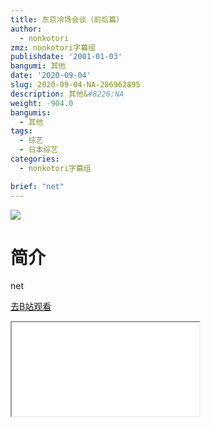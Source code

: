```yaml
---
title: 东京冷场会谈（前后篇）
author:
  - nonkotori
zmz: nonkotori字幕组
publishdate: '2001-01-03'
bangumi: 其他
date: '2020-09-04'
slug: 2020-09-04-NA-286962895
description: 其他&#8226;NA
weight: -904.0
bangumis:
  - 其他
tags:
  - 综艺
  - 日本综艺
categories:
  - nonkotori字幕组

brief: "net"
---
```

![](https://raw.githubusercontent.com/tcgriffith/owaraisite/master/static/tmpimg/d0d95d5ac5a36100cf9bd766fc54cfe3cd457231.jpg.480.jpg)
# 简介  
net  

[去B站观看](https://www.bilibili.com/video/av286962895/)
<div class ="resp-container"><iframe class="testiframe" src="//player.bilibili.com/player.html?aid=286962895"", scrolling="no", allowfullscreen="true" > </iframe></div> 
